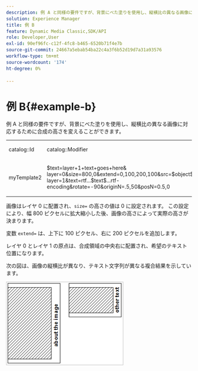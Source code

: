 ```yaml
---
description: 例 A と同様の要件ですが、背景にべた塗りを使用し、縦横比の異なる画像に対応するために合成の高さを変えることができます。
solution: Experience Manager
title: 例 B
feature: Dynamic Media Classic,SDK/API
role: Developer,User
exl-id: 90ef96fc-c12f-4fc8-b465-6520b71f4e7b
source-git-commit: 24667a5ebab54ba22c4a3f6b52d19d7a31a93576
workflow-type: tm+mt
source-wordcount: '174'
ht-degree: 0%

---
```


# 例 B{#example-b}

例 A と同様の要件ですが、背景にべた塗りを使用し、縦横比の異なる画像に対応するために合成の高さを変えることができます。

<table id="simpletable_37BA3B2A75A9468C9ADEBBC034BADAE7"> 
 <tr class="strow"> 
  <td class="stentry"> <p><span class="codeph"> catalog::Id</span> </p> </td> 
  <td class="stentry"> <p><span class="codeph"> catalog::Modifier</span> </p></td> 
 </tr> 
 <tr class="strow"> 
  <td class="stentry"> <p><span class="codeph"> myTemplate2</span> </p></td> 
  <td class="stentry"> <p><span class="codeph"> $text=layer+1+text+goes+here&amp; layer=0&amp;size=800,0&amp;extend=0,100,200,100&amp;src=$object$&amp;originN=.5,0&amp; layer=1&amp;text=rtf...$text$...rtf-encoding&amp;rotate=-90&amp;originN=.5,50&amp;posN=0.5,0</span> </p></td> 
 </tr> 
</table>

画像はレイヤ 0 に配置され、`size=` の高さの値は 0 に設定されます。 この設定により、幅 800 ピクセルに拡大縮小した後、画像の高さによって実際の高さが決まります。

変数 `extend=` は、上下に 100 ピクセル、右に 200 ピクセルを追加します。

レイヤ 0 とレイヤ 1 の原点は、合成領域の中央右に配置され、希望のテキスト位置になります。

次の図は、画像の縦横比が異なり、テキスト文字列が異なる複合結果を示しています。

![B 画像の例](assets/exampleb.png)
